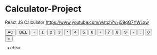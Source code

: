 # Calculator-Project
React JS Calculator
https://www.youtube.com/watch?v=j59qQ7YWLxw

<!DOCTYPE html>
<html lang="en">
<head>
    <meta charset="UTF-8">
    <meta http-equiv="X-UA-Compatible" content="IE=edge">
    <meta name="viewport" content="width=device-width, initial-scale=1.0">
    <title>Document</title>
    <link href="styles.css" rel="stylesheet">
    <script src="scripts.js" defer></script>
</head>
<body>
    <div class="calculator-grid">
        <div class="output"></div>
        <div data-previous-operand class="previous operand"></div>
        <div data-current-operand class="current operand"></div>    
        </div>
        </div>
        <button data-all-clear class="span-two">AC</button>
        <button data-delete>DEL</button>
        <button data-operation>÷</button>
        <button data-number>1</button>
        <button data-number>2</button>
        <button data-number>3</button>
        <button data-operation>*</button>
        <button data-number>4</button>
        <button data-number>5</button>
        <button data-number>6</button>
        <button data-operation>+</button>
        <button data-number>7</button>
        <button data-number>8</button>
        <button data-number>9</button>
        <button data-operation>-</button>
        <button data-number>.</button>
        <button data-number>0</button>
        <button class="span-two">=</button>

     </div>
</body>
</html>
